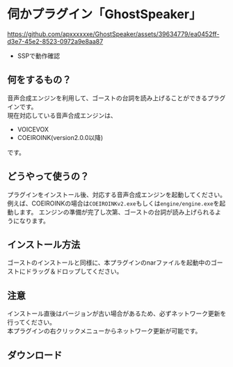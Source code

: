 # 伺かプラグイン「GhostSpeaker」

https://github.com/apxxxxxxe/GhostSpeaker/assets/39634779/ea0452ff-d3e7-45e2-8523-0972a9e8aa87

- SSPで動作確認

## 何をするもの？
音声合成エンジンを利用して、ゴーストの台詞を読み上げることができるプラグインです。  
現在対応している音声合成エンジンは、

- VOICEVOX
- COEIROINK(version2.0.0以降)

です。

## どうやって使うの？
プラグインをインストール後、対応する音声合成エンジンを起動してください。例えば、COEIROINKの場合は`COEIROINKv2.exe`もしくは`engine/engine.exe`を起動します。
エンジンの準備が完了し次第、ゴーストの台詞が読み上げられるようになります。

## インストール方法
ゴーストのインストールと同様に、本プラグインのnarファイルを起動中のゴーストにドラッグ＆ドロップしてください。  

## 注意
インストール直後はバージョンが古い場合があるため、必ずネットワーク更新を行ってください。  
本プラグインの右クリックメニューからネットワーク更新が可能です。

## ダウンロード
